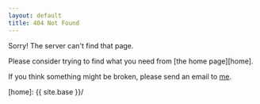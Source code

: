 ```yaml
---
layout: default
title: 404 Not Found
---
```

Sorry! The server can't find that page.

Please consider trying to find what you need from [the home page][home].

If you think something might be broken, please send an email to [me](mailto:bugs@schemeprincess.com).

[home]: {{ site.base }}/
